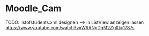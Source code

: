 # Moodle_Cam
TODO: listofstudents.xml designen --> in ListView anzeigen lassen
https://www.youtube.com/watch?v=WRANgDgM2Zg&t=1787s
